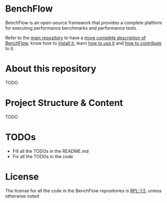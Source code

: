 # BenchFlow
BenchFlow is an open-source framework that provides a complete platform for executing performance benchmarks and performance tests. 

Refer to the [main repository](https://github.com/benchflow/benchflow) to have a [more complete description of BenchFlow](https://github.com/benchflow/benchflow#benchflow), know how to [install it](https://github.com/benchflow/benchflow#installation), learn [how to use it](https://github.com/benchflow/benchflow#how-to-use-benchflow) and [how to contribute](https://github.com/benchflow/benchflow#how-to-contribute) to it.

# About this repository
TODO

# Project Structure & Content
TODO

# TODOs
* Fill all the TODOs in the README.md
* Fix all the TODOs in the code

# License
The license for all the code in the BenchFlow repositories is [RPL-1.5](LICENSE), unless otherwise noted
